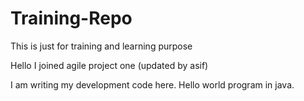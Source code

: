 # Training-Repo
This is just for training and learning purpose

Hello I joined agile project one (updated by asif)

I am writing my development code here.
Hello world program in java.
